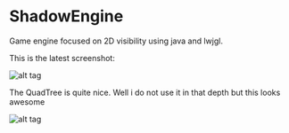 # ShadowEngine
Game engine focused on 2D visibility using java and lwjgl.

This is the latest screenshot:

![alt tag](http://i.imgur.com/bJdP9CN.jpg)

The QuadTree is quite nice. Well i do not use it in that depth but this looks awesome

![alt tag](http://i.imgur.com/mb9RH95.jpg)
